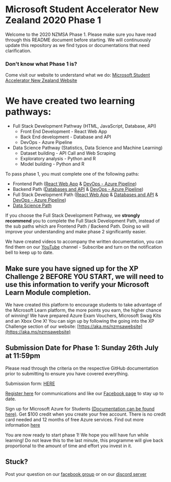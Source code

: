 # Microsoft Student Accelerator New Zealand 2020 Phase 1
Welcome to the 2020 NZMSA Phase 1. Please make sure you have read through this README document before starting. We will continuously update this repository as we find typos or documentations that need clarification. 

### Don't know what Phase 1 is?
Come visit our website to understand what we do: [Microsoft Student Accelerator New Zealand Website](http://aka.ms/nzmsawebsite)

# We have created two learning pathways:
* Full Stack Development Pathway (HTML, JavaScript, Database, API)
    * Front End Development - React Web App
    * Back End development - Database and API
    * DevOps - Azure Pipeline
* Data Science Pathway (Statistics, Data Science and Machine Learning)
    * Dataset building - API Call and Web Scraping
    * Exploratory analysis - Python and R
    * Model building - Python and R

To pass phase 1, you must complete one of the following paths:
* Frontend Path ([React Web App](Web%20App) & [DevOps - Azure Pipeline](DevOps%20-%20Azure%20Pipeline))
* Backend Path ([Databases and API](Databases%20and%20API) & [DevOps - Azure Pipeline](DevOps%20-%20Azure%20Pipeline))
* Full Stack Development Path ([React Web App](Web%20App) & [Databases and API](Databases%20and%20API) & [DevOps - Azure Pipeline](DevOps%20-%20Azure%20Pipeline))
* [Data Science Path](Data%20Science%20and%20Machine%20Learning)

If you choose the Full Stack Development Pathway, we **strongly recommend** you to complete the Full Stack Development Path, instead of the sub paths which are Frontend Path / Backend Path. Doing so will improve your understanding and make phase 2 significantly easier. 

We have created videos to accompany the written documentation, you can find them on our [YouTube](https://www.youtube.com/channel/UCCegNuS_AZjK-P3ZMN3JXNw) channel - Subscribe and turn on the notification bell to keep up to date. 

## Make sure you have signed up for the XP Challenge 2 BEFORE YOU START, we will need to use this information to verify your Microsoft Learn Module completion. 
We have created this platform to encourage students to take advantage of the Microsoft Learn platform, the more points you earn, the higher chance of winning! We have prepared Azure Exam Vouchers, Microsoft Swag Kits and an Xbox One X! You can sign up by following the going into the XP Challenge section of our website: [https://aka.ms/nzmsawebsite](https://aka.ms/nzmsawebsite)

## Submission Date for Phase 1: Sunday 26th July at 11:59pm
Please read through the criteria on the respective GitHub documentation prior to submitting to ensure you have covered everything. 
 
Submission form: [HERE](https://forms.microsoft.com/Pages/ResponsePage.aspx?id=oBzDhDusrk6tEVGdgCM-b3h4w7byRXNCtr6BPYm6PmpUMkdFWlRHRkxGR1JGMTZHNEhJNVZDTlpUTi4u)

[Register here](https://aka.ms/nzmsa2020rego) for communications and like our [Facebook page](https://www.aka.ms/nzmsa) to stay up to date.

Sign up for Microsoft Azure for Students [(Documentation can be found here)](https://github.com/NZMSA/2019-Phase-1/tree/master/Azure%20For%20Students). Get $100 credit when you create your free account. There is no credit card needed and 12 months of free Azure services. Find out more information [here](https://azure.microsoft.com/en-us/free/students/)

You are now ready to start phase 1! We hope you will have fun while learning! Do not leave this to the last minute, this programme will give back proportional to the amount of time and effort you invest in it. 

## Stuck? 
Post your question on our [facebook group](https://aka.ms/nzmsa) or on our [discord server](https://discord.gg/c4Y5SAZ)